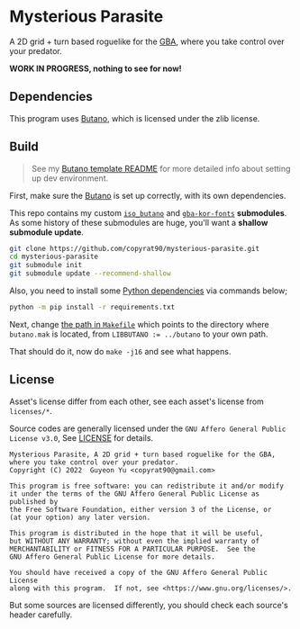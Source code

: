 # Mysterious Parasite

A 2D grid + turn based roguelike for the [GBA](https://en.wikipedia.org/wiki/Game_Boy_Advance), where you take control over your predator.

**WORK IN PROGRESS, nothing to see for now!**


## Dependencies

This program uses [Butano](https://github.com/GValiente/butano), which is licensed under the zlib license.


## Build

> See my [Butano template README](https://github.com/copyrat90/butano-template/blob/main/README.md) for more detailed info about setting up dev environment.

First, make sure the [Butano](https://github.com/GValiente/butano) is set up correctly, with its own dependencies.

This repo contains my custom [`iso_butano`](https://github.com/copyrat90/iso_butano) and [`gba-kor-fonts`](https://github.com/copyrat90/gba-kor-fonts) **submodules**.\
As some history of these submodules are huge, you'll want a **shallow submodule update**.
```bash
git clone https://github.com/copyrat90/mysterious-parasite.git
cd mysterious-parasite
git submodule init
git submodule update --recommend-shallow
```

Also, you need to install some [Python dependencies](requirements.txt) via commands below;
```bash
python -m pip install -r requirements.txt
```

Next, change [the path in `Makefile`](Makefile#L30) which points to the directory where `butano.mak` is located,
from `LIBBUTANO := ../butano` to your own path.

That should do it, now do `make -j16` and see what happens.

## License

Asset's license differ from each other, see each asset's license from `licenses/*`.

Source codes are generally licensed under the `GNU Affero General Public License v3.0`, See [LICENSE](LICENSE) for details.

    Mysterious Parasite, A 2D grid + turn based roguelike for the GBA, where you take control over your predator.
    Copyright (C) 2022  Guyeon Yu <copyrat90@gmail.com>

    This program is free software: you can redistribute it and/or modify
    it under the terms of the GNU Affero General Public License as published by
    the Free Software Foundation, either version 3 of the License, or
    (at your option) any later version.

    This program is distributed in the hope that it will be useful,
    but WITHOUT ANY WARRANTY; without even the implied warranty of
    MERCHANTABILITY or FITNESS FOR A PARTICULAR PURPOSE.  See the
    GNU Affero General Public License for more details.

    You should have received a copy of the GNU Affero General Public License
    along with this program.  If not, see <https://www.gnu.org/licenses/>.

But some sources are licensed differently, you should check each source's header carefully.
